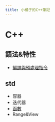 ```yaml
---
title: 小橘子的C++筆記
---
```


# C++
## 語法&特性
+ [編譯與預處理指令](complie)
## std
+ 容器
+ 迭代器
+ [函數](stdfunctions)
+ Range&View